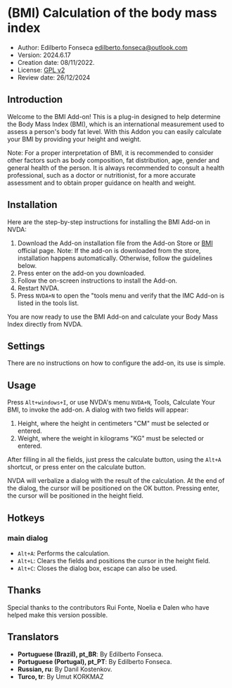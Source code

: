 # (BMI) Calculation of the body mass index

* Author: Edilberto Fonseca <edilberto.fonseca@outlook.com>
* Version: 2024.6.17
* Creation date: 08/11/2022.
* License: [GPL v2](https://www.gnu.org/licenses/gpl-2.0.html)
* Review date: 26/12/2024

## Introduction

Welcome to the BMI Add-on! This is a plug-in designed to help determine the Body Mass Index (BMI), which is an international measurement used to assess a person's body fat level. With this Addon you can easily calculate your BMI by providing your height and weight.

 Note: For a proper interpretation of BMI, it is recommended to consider other factors such as body composition, fat distribution, age, gender and general health of the person. It is always recommended to consult a health professional, such as a doctor or nutritionist, for a more accurate assessment and to obtain proper guidance on health and weight.

## Installation

Here are the step-by-step instructions for installing the BMI Add-on in NVDA:

1. Download the Add-on installation file from the Add-on Store or [BMI](https://github.com/EdilbertoFonseca/BMI) official page.
   Note: If the add-on is downloaded from the store, installation happens automatically. Otherwise, follow the guidelines below.
2. Press enter on the add-on you downloaded.
3. Follow the on-screen instructions to install the Add-on.
4. Restart NVDA.
5. Press `NVDA+N` to open the "tools menu and verify that the IMC Add-on is listed in the tools list.

You are now ready to use the BMI Add-on and calculate your Body Mass Index directly from NVDA.

## Settings

There are no instructions on how to configure the add-on, its use is simple.

## Usage

Press `Alt+windows+I`, or use NVDA's menu `NVDA+N`, Tools, Calculate Your BMI, to invoke the add-on. A dialog with two fields will appear:

1. Height, where the height in centimeters "CM" must be selected or entered.
2. Weight, where the weight in kilograms "KG" must be selected or entered.

After filling in all the fields, just press the calculate button, using the `Alt+A` shortcut, or press enter on the calculate button.

NVDA will verbalize a dialog with the result of the calculation. At the end of the dialog, the cursor will be positioned on the OK button. Pressing enter, the cursor will be positioned in the height field.

## Hotkeys

### main dialog

* `Alt+A`: Performs the calculation.
* `Alt+L`: Clears the fields and positions the cursor in the height field.
* `Alt+C`: Closes the dialog box, escape can also be used.

## Thanks

Special thanks to the contributors Rui Fonte, Noelia e Dalen who have helped make this version possible.

## Translators

* **Portuguese (Brazil), pt_BR**: By Edilberto Fonseca.
* **Portuguese (Portugal), pt_PT**: By Edilberto Fonseca.
* **Russian, ru**: By Danil Kostenkov.
* **Turco, tr**: By Umut KORKMAZ
